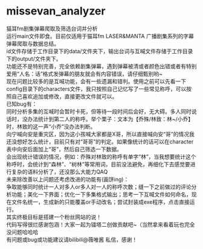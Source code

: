 # missevan_analyzer
  猫耳fm剧集弹幕爬取及筛选台词并分析  
  运行main文件即食。目前仅适用于猫耳fm LASER&MANTA 广播剧集系列的字幕弹幕爬取与数据总结。  
  id文件存储于工作目录下的data/文件夹下，输出台词与互喊文件存储于工作目录下的output/文件夹下。  
  功能还不是特别完善，完全依赖剧集弹幕，遇到弹幕被清或者颜色出错或者有特别爱用“人名：话”格式发弹幕的朋友就会有内容错误，请仔细甄别哟~  
  现在问题比较多的是互喊功能，会有一些遗漏和错判。使用之前可以先看一下config目录下的characters文件，我只按照自己记忆写了一些常见称呼，可以按照自己喜欢追加或修改，直接更改文件就可以。  
  已知bug有：  
    同时分析多集的互喊时会暂时卡死，但等待一段时间后会好，无大碍。多人同时说话时，没办法统计到第二人的称呼。举个栗子：文本为【乔殊/林致：林~/小乔】时，林致的这一声“小乔”没办法判断。  
    向宁喊向安是重灾区，因为这小孩喊大家都是X哥，所以直接喊向安“哥”的情况我还没想好怎么统计，目前只有对“哥哥”的判定。如果像统计的话可以在character表中向安后面加上“哥”，然后自己筛选一下数据。  
    会出现统计错误的情况，例如：乔殊对林致的称呼有单字“林”，当我想要统计这个称呼时，会统计到“森林”、“树林”等常用词，目前没法避免，再细化下去感觉要进行复杂的语料分析了，还没那么大能力QAQ  
  未来除改善以上问题还考虑改进的功能有(画饼ing)：  
    争取能够同时统计一人对多人or多人对一人的称呼次数；缝一下之前做过的评论分析功能；美化一下界面；优化一下多集格式输出；思考一下互喊文件如何命名，现在文件名统一，生成新的只能覆盖or手动改名；尝试封装成exe程序，点击直接运行。  
  其实终极目标是搭建一个粉丝网站的说！  
  代码写得很烂感谢包涵！大家一起为镭塔二创做贡献吧~（当然拿来看着玩也完全没问题哈哈哈  
  有问题或bug或功能建议请bilibili@薇唯酱 私信，感谢！  
